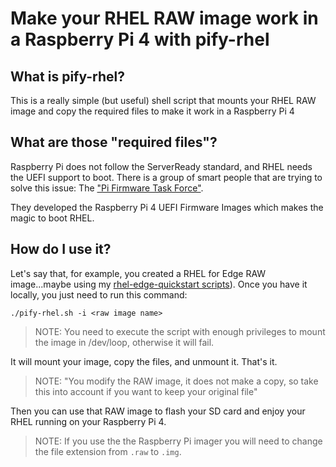 # Make your RHEL RAW image work in a Raspberry Pi 4 with pify-rhel

## What is pify-rhel?
This is a really simple (but useful) shell script that mounts your RHEL RAW image and copy the required files to make it work in a Raspberry Pi 4 

## What are those "required files"?
Raspberry Pi does not follow the ServerReady standard, and RHEL needs the UEFI support to boot. There is a group of smart people that are trying to solve this issue: The ["Pi Firmware Task Force"](https://github.com/pftf).

They developed the Raspberry Pi 4 UEFI Firmware Images which makes the magic to boot RHEL.

## How do I use it?
Let's say that, for example, you created a RHEL for Edge RAW image...maybe using my [rhel-edge-quickstart scripts](https://github.com/luisarizmendi/rhel-edge-quickstart)). Once you have it locally, you just need to run this command:

```
./pify-rhel.sh -i <raw image name>
``` 

> NOTE: You need to execute the script with enough privileges to mount the image in /dev/loop, otherwise it will fail.

It will mount your image, copy the files, and unmount it. That's it.

> NOTE: "You modify the RAW image, it does not make a copy, so take this into account if you want to keep your original file"

Then you can use that RAW image to flash your SD card and enjoy your RHEL running on your Raspberry Pi 4.

> NOTE: If you use the the Raspberry Pi imager you will need to change the file extension from `.raw` to `.img`.